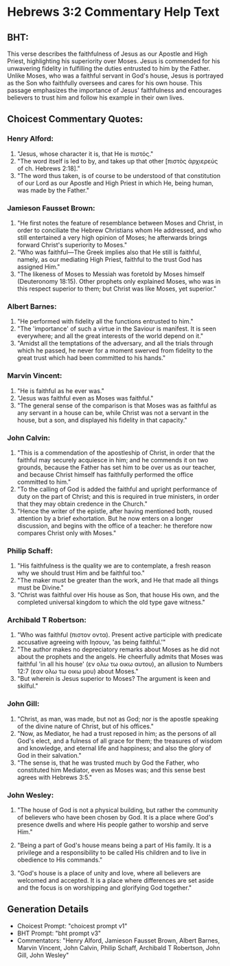 # Hebrews 3:2 Commentary Help Text

## BHT:
This verse describes the faithfulness of Jesus as our Apostle and High Priest, highlighting his superiority over Moses. Jesus is commended for his unwavering fidelity in fulfilling the duties entrusted to him by the Father. Unlike Moses, who was a faithful servant in God's house, Jesus is portrayed as the Son who faithfully oversees and cares for his own house. This passage emphasizes the importance of Jesus' faithfulness and encourages believers to trust him and follow his example in their own lives.

## Choicest Commentary Quotes:
### Henry Alford:
1. "Jesus, whose character it is, that He is πιστός." 
2. "The word itself is led to by, and takes up that other [πιστὸς ἀρχιερεύς of ch. Hebrews 2:18]." 
3. "The word thus taken, is of course to be understood of that constitution of our Lord as our Apostle and High Priest in which He, being human, was made by the Father."

### Jamieson Fausset Brown:
1. "He first notes the feature of resemblance between Moses and Christ, in order to conciliate the Hebrew Christians whom He addressed, and who still entertained a very high opinion of Moses; he afterwards brings forward Christ's superiority to Moses."
2. "Who was faithful—The Greek implies also that He still is faithful, namely, as our mediating High Priest, faithful to the trust God has assigned Him."
3. "The likeness of Moses to Messiah was foretold by Moses himself (Deuteronomy 18:15). Other prophets only explained Moses, who was in this respect superior to them; but Christ was like Moses, yet superior."

### Albert Barnes:
1. "He performed with fidelity all the functions entrusted to him."
2. "The 'importance' of such a virtue in the Saviour is manifest. It is seen everywhere; and all the great interests of the world depend on it."
3. "Amidst all the temptations of the adversary, and all the trials through which he passed, he never for a moment swerved from fidelity to the great trust which had been committed to his hands."

### Marvin Vincent:
1. "He is faithful as he ever was." 
2. "Jesus was faithful even as Moses was faithful."
3. "The general sense of the comparison is that Moses was as faithful as any servant in a house can be, while Christ was not a servant in the house, but a son, and displayed his fidelity in that capacity."

### John Calvin:
1. "This is a commendation of the apostleship of Christ, in order that the faithful may securely acquiesce in him; and he commends it on two grounds, because the Father has set him to be over us as our teacher, and because Christ himself has faithfully performed the office committed to him."
2. "To the calling of God is added the faithful and upright performance of duty on the part of Christ; and this is required in true ministers, in order that they may obtain credence in the Church."
3. "Hence the writer of the epistle, after having mentioned both, roused attention by a brief exhortation. But he now enters on a longer discussion, and begins with the office of a teacher: he therefore now compares Christ only with Moses."

### Philip Schaff:
1. "His faithfulness is the quality we are to contemplate, a fresh reason why we should trust Him and be faithful too."
2. "The maker must be greater than the work, and He that made all things must be Divine."
3. "Christ was faithful over His house as Son, that house His own, and the completed universal kingdom to which the old type gave witness."

### Archibald T Robertson:
1. "Who was faithful (πιστον οντα). Present active participle with predicate accusative agreeing with Ιησουν, 'as being faithful.'" 
2. "The author makes no depreciatory remarks about Moses as he did not about the prophets and the angels. He cheerfully admits that Moses was faithful 'in all his house' (εν ολω τω οικω αυτου), an allusion to Numbers 12:7 (εαν ολω τω οικω μου) about Moses."
3. "But wherein is Jesus superior to Moses? The argument is keen and skilful."

### John Gill:
1. "Christ, as man, was made, but not as God; nor is the apostle speaking of the divine nature of Christ, but of his offices."
2. "Now, as Mediator, he had a trust reposed in him; as the persons of all God's elect, and a fulness of all grace for them; the treasures of wisdom and knowledge, and eternal life and happiness; and also the glory of God in their salvation."
3. "The sense is, that he was trusted much by God the Father, who constituted him Mediator, even as Moses was; and this sense best agrees with Hebrews 3:5."

### John Wesley:
1. "The house of God is not a physical building, but rather the community of believers who have been chosen by God. It is a place where God's presence dwells and where His people gather to worship and serve Him."

2. "Being a part of God's house means being a part of His family. It is a privilege and a responsibility to be called His children and to live in obedience to His commands."

3. "God's house is a place of unity and love, where all believers are welcomed and accepted. It is a place where differences are set aside and the focus is on worshipping and glorifying God together."


## Generation Details
- Choicest Prompt: "choicest prompt v1"
- BHT Prompt: "bht prompt v3"
- Commentators: "Henry Alford, Jamieson Fausset Brown, Albert Barnes, Marvin Vincent, John Calvin, Philip Schaff, Archibald T Robertson, John Gill, John Wesley"
